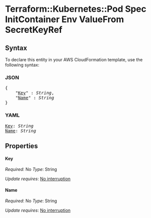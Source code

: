 # Terraform::Kubernetes::Pod Spec InitContainer Env ValueFrom SecretKeyRef

## Syntax

To declare this entity in your AWS CloudFormation template, use the following syntax:

### JSON

<pre>
{
    "<a href="#key" title="Key">Key</a>" : <i>String</i>,
    "<a href="#name" title="Name">Name</a>" : <i>String</i>
}
</pre>

### YAML

<pre>
<a href="#key" title="Key">Key</a>: <i>String</i>
<a href="#name" title="Name">Name</a>: <i>String</i>
</pre>

## Properties

#### Key

_Required_: No
_Type_: String

_Update requires_: [No interruption](https://docs.aws.amazon.com/AWSCloudFormation/latest/UserGuide/using-cfn-updating-stacks-update-behaviors.html#update-no-interrupt)

#### Name

_Required_: No
_Type_: String

_Update requires_: [No interruption](https://docs.aws.amazon.com/AWSCloudFormation/latest/UserGuide/using-cfn-updating-stacks-update-behaviors.html#update-no-interrupt)

